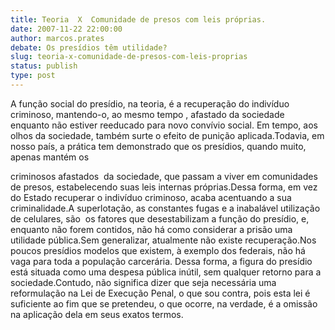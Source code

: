```yaml
---
title: Teoria  X  Comunidade de presos com leis próprias.
date: 2007-11-22 22:00:00
author: marcos.prates
debate: Os presídios têm utilidade?
slug: teoria-x-comunidade-de-presos-com-leis-proprias
status: publish 
type: post
---
```


A função social do presídio, na teoria, é a recuperação do indivíduo criminoso, mantendo-o, ao mesmo tempo , afastado da sociedade enquanto não estiver reeducado para novo convívio social. Em tempo, aos olhos da sociedade, também surte o efeito de punição aplicada.Todavia, em nosso país, a prática tem demonstrado que os presídios, quando muito, apenas mantém os   

criminosos afastados  da sociedade, que passam a viver em comunidades de presos, estabelecendo suas leis internas próprias.Dessa forma, em vez do Estado recuperar o indivíduo criminoso, acaba acentuando a sua criminalidade.A superlotação, as constantes fugas e a inabalável utilização de celulares, são  os fatores que desestabilizam a função do presídio, e, enquanto não forem contidos, não há como considerar a prisão uma utilidade pública.Sem generalizar, atualmente não existe recuperação.Nos poucos presídios modelos que existem, à exemplo dos federais, não há vaga para toda a população carcerária. Dessa forma, a figura do presídio está situada como uma despesa pública inútil, sem qualquer retorno para a sociedade.Contudo, não significa dizer que seja necessária uma reformulação na Lei de Execução Penal, o que sou contra, pois esta lei é suficiente ao fim que se pretendeu, o que ocorre, na verdade, é a omissão na aplicação dela em seus exatos termos.
